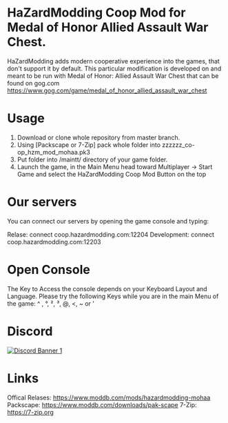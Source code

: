 # HaZardModding Coop Mod for Medal of Honor Allied Assault War Chest.

HaZardModding adds modern cooperative experience into the games, that don't support it by default.
This particular modification is developed on and meant to be run with Medal of Honor: Allied Assault War Chest
that can be found on gog.com
https://www.gog.com/game/medal_of_honor_allied_assault_war_chest

# Usage

1. Download or clone whole repository from master branch.
2. Using [Packscape or 7-Zip] pack whole folder into zzzzzz_co-op_hzm_mod_mohaa.pk3
3. Put folder into /maintt/ directory of your game folder.
4. Launch the game, in the Main Menu head toward Multiplayer -> Start Game and select the HaZardModding Coop Mod Button on the top

# Our servers
You can connect our servers by opening the game console and typing:

Relase:
connect coop.hazardmodding.com:12204
Development:
connect coop.hazardmodding.com:12203

# Open Console
The Key to Access the console depends on your Keyboard Layout and
Language. Please try the following Keys while you are in the main Menu of
the game: ^ , °, ², ³, @, <, ~ or '
 
# Discord
[![Discord Banner 1](https://discordapp.com/api/guilds/509441602222030848/widget.png?style=banner2)](https://discord.gg/jse9daX)

# Links
Offical Relases: https://www.moddb.com/mods/hazardmodding-mohaa
Packscape: https://www.moddb.com/downloads/pak-scape
7-Zip: https://7-zip.org